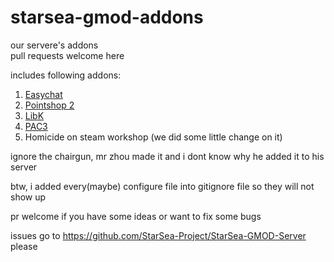 # starsea-gmod-addons
our servere's addons  
pull requests welcome here  

includes following addons:
1. [Easychat](https://github.com/Earu/EasyChat)
2. [Pointshop 2](https://github.com/Kamshak/Pointshop2)
3. [LibK](https://github.com/Kamshak/LibK)
4. [PAC3](https://github.com/CapsAdmin/pac3)
5. Homicide on steam workshop (we did some little change on it)  
  
  
 ignore the chairgun, mr zhou made it and i dont know why he added it to his server  
 
 btw, i added every(maybe) configure file into gitignore file so they will not show up
 
 pr welcome if you have some ideas or want to fix some bugs
 
 issues go to https://github.com/StarSea-Project/StarSea-GMOD-Server please
